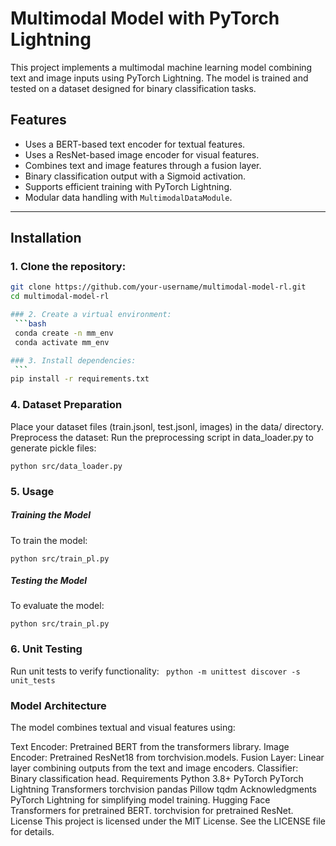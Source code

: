 
# Multimodal Model with PyTorch Lightning

This project implements a multimodal machine learning model combining text and image inputs using PyTorch Lightning. The model is trained and tested on a dataset designed for binary classification tasks.

## Features
- Uses a BERT-based text encoder for textual features.
- Uses a ResNet-based image encoder for visual features.
- Combines text and image features through a fusion layer.
- Binary classification output with a Sigmoid activation.
- Supports efficient training with PyTorch Lightning.
- Modular data handling with `MultimodalDataModule`.

---

## Installation

### 1. Clone the repository:
   ```bash
   git clone https://github.com/your-username/multimodal-model-rl.git
   cd multimodal-model-rl

### 2. Create a virtual environment:
    ```bash
    conda create -n mm_env
    conda activate mm_env
   
### 3. Install dependencies:
    ```
   pip install -r requirements.txt
   ```
### 4. Dataset Preparation
Place your dataset files (train.jsonl, test.jsonl, images) in the data/ directory.
Preprocess the dataset: Run the preprocessing script in data_loader.py to generate pickle files:
``` 
python src/data_loader.py
```
### 5. Usage
##### Training the Model
To train the model:
``` 
python src/train_pl.py
```
##### Testing the Model
To evaluate the model:
```
python src/train_pl.py
```

### 6. Unit Testing
Run unit tests to verify functionality:
``` python -m unittest discover -s unit_tests```
### Model Architecture
The model combines textual and visual features using:

Text Encoder: Pretrained BERT from the transformers library.
Image Encoder: Pretrained ResNet18 from torchvision.models.
Fusion Layer: Linear layer combining outputs from the text and image encoders.
Classifier: Binary classification head.
Requirements
Python 3.8+
PyTorch
PyTorch Lightning
Transformers
torchvision
pandas
Pillow
tqdm
Acknowledgments
PyTorch Lightning for simplifying model training.
Hugging Face Transformers for pretrained BERT.
torchvision for pretrained ResNet.
License
This project is licensed under the MIT License. See the LICENSE file for details.
